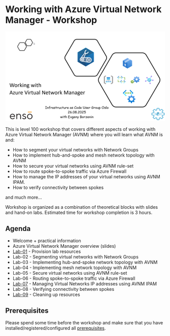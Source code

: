 # Working with Azure Virtual Network Manager - Workshop

![logo](assets/images/logo.png)

This is level 100 workshop that covers different aspects of working with Azure Virtual Network Manager (AVNM) where you will learn what AVNM is and:

- How to segment your virtual networks with Network Groups
- How to implement hub-and-spoke and mesh network topology with AVNM
- How to secure your virtual networks using AVNM rule-set
- How to route spoke-to-spoke traffic via Azure Firewall
- How to manage the IP addresses of your virtual networks using AVNM IPAM.
- How to verify connectivity between spokes

and much more...

Workshop is organized as a combination of theoretical blocks with slides and hand-on labs. Estimated time for workshop completion is 3 hours.

## Agenda

- Welcome + practical information
- Azure Virtual Network Manager overview (slides)
- [Lab-01](labs/lab-01/index.md) - Provision lab resources
- Lab-02 - Segmenting virtual networks with Network Groups
- Lab-03 - Implementing hub-and-spoke network topology with AVNM
- Lab-04 - Implementing mesh network topology with AVNM
- Lab-05 - Secure virtual networks using AVNM rule-set
- Lab-06 - Routing spoke-to-spoke traffic via Azure Firewall
- [Lab-07](labs/lab-07/index.md) - Managing Virtual Networks IP addresses using AVNM IPAM
- Lab-08 - Verifying connectivity between spokes
- [Lab-09](labs/lab-09/index.md) - Cleaning up resources

## Prerequisites

Please spend some time before the workshop and make sure that you have installed/registered/configured all [prerequisites](./prerequisites.md).